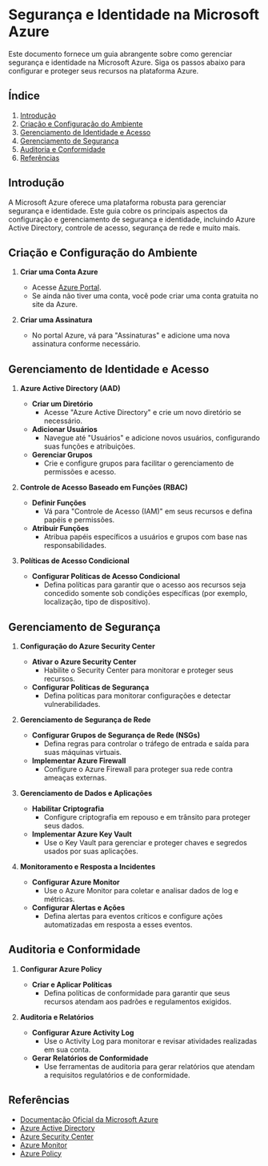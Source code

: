 
# Segurança e Identidade na Microsoft Azure

Este documento fornece um guia abrangente sobre como gerenciar segurança e identidade na Microsoft Azure. Siga os passos abaixo para configurar e proteger seus recursos na plataforma Azure.

## Índice

1. [Introdução](#introdução)
2. [Criação e Configuração do Ambiente](#criação-e-configuração-do-ambiente)
3. [Gerenciamento de Identidade e Acesso](#gerenciamento-de-identidade-e-acesso)
4. [Gerenciamento de Segurança](#gerenciamento-de-segurança)
5. [Auditoria e Conformidade](#auditoria-e-conformidade)
6. [Referências](#referências)

## Introdução

A Microsoft Azure oferece uma plataforma robusta para gerenciar segurança e identidade. Este guia cobre os principais aspectos da configuração e gerenciamento de segurança e identidade, incluindo Azure Active Directory, controle de acesso, segurança de rede e muito mais.

## Criação e Configuração do Ambiente

1. **Criar uma Conta Azure**
   - Acesse [Azure Portal](https://portal.azure.com).
   - Se ainda não tiver uma conta, você pode criar uma conta gratuita no site da Azure.

2. **Criar uma Assinatura**
   - No portal Azure, vá para "Assinaturas" e adicione uma nova assinatura conforme necessário.

## Gerenciamento de Identidade e Acesso

1. **Azure Active Directory (AAD)**
   - **Criar um Diretório**
     - Acesse "Azure Active Directory" e crie um novo diretório se necessário.
   - **Adicionar Usuários**
     - Navegue até "Usuários" e adicione novos usuários, configurando suas funções e atribuições.
   - **Gerenciar Grupos**
     - Crie e configure grupos para facilitar o gerenciamento de permissões e acesso.

2. **Controle de Acesso Baseado em Funções (RBAC)**
   - **Definir Funções**
     - Vá para "Controle de Acesso (IAM)" em seus recursos e defina papéis e permissões.
   - **Atribuir Funções**
     - Atribua papéis específicos a usuários e grupos com base nas responsabilidades.

3. **Políticas de Acesso Condicional**
   - **Configurar Políticas de Acesso Condicional**
     - Defina políticas para garantir que o acesso aos recursos seja concedido somente sob condições específicas (por exemplo, localização, tipo de dispositivo).

## Gerenciamento de Segurança

1. **Configuração do Azure Security Center**
   - **Ativar o Azure Security Center**
     - Habilite o Security Center para monitorar e proteger seus recursos.
   - **Configurar Políticas de Segurança**
     - Defina políticas para monitorar configurações e detectar vulnerabilidades.

2. **Gerenciamento de Segurança de Rede**
   - **Configurar Grupos de Segurança de Rede (NSGs)**
     - Defina regras para controlar o tráfego de entrada e saída para suas máquinas virtuais.
   - **Implementar Azure Firewall**
     - Configure o Azure Firewall para proteger sua rede contra ameaças externas.

3. **Gerenciamento de Dados e Aplicações**
   - **Habilitar Criptografia**
     - Configure criptografia em repouso e em trânsito para proteger seus dados.
   - **Implementar Azure Key Vault**
     - Use o Key Vault para gerenciar e proteger chaves e segredos usados por suas aplicações.

4. **Monitoramento e Resposta a Incidentes**
   - **Configurar Azure Monitor**
     - Use o Azure Monitor para coletar e analisar dados de log e métricas.
   - **Configurar Alertas e Ações**
     - Defina alertas para eventos críticos e configure ações automatizadas em resposta a esses eventos.

## Auditoria e Conformidade

1. **Configurar Azure Policy**
   - **Criar e Aplicar Políticas**
     - Defina políticas de conformidade para garantir que seus recursos atendam aos padrões e regulamentos exigidos.

2. **Auditoria e Relatórios**
   - **Configurar Azure Activity Log**
     - Use o Activity Log para monitorar e revisar atividades realizadas em sua conta.
   - **Gerar Relatórios de Conformidade**
     - Use ferramentas de auditoria para gerar relatórios que atendam a requisitos regulatórios e de conformidade.

## Referências

- [Documentação Oficial da Microsoft Azure](https://docs.microsoft.com/azure)
- [Azure Active Directory](https://docs.microsoft.com/azure/active-directory/)
- [Azure Security Center](https://docs.microsoft.com/azure/security-center/)
- [Azure Monitor](https://docs.microsoft.com/azure/azure-monitor/)
- [Azure Policy](https://docs.microsoft.com/azure/governance/policy/)